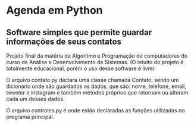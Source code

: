 # Agenda em Python

## Software simples que permite guardar informações de seus contatos

Projeto final da matéria de Algorítmo e Programação de computadores do curso de Análise e Desenvolvimento de Sistemas.
(O intuito do projeto é totalmente educacional, porém o uso desse software é livre)

O arquivo contato.py declara uma classe chamada Contato, sendo um dicionário onde são guardados os dados, que são: nome, telefone, email, tweeter e instagram e também métodos próprios que retornam ou alteram cada um desses dados.

O arquivo controles.py é onde estão declaradas as funções utilizadas no programa principal.
